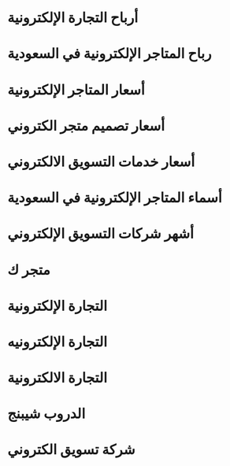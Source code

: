 # أرباح التجارة الإلكترونية
# رباح المتاجر الإلكترونية في السعودية
# أسعار المتاجر الإلكترونية
# أسعار تصميم متجر الكتروني
# أسعار خدمات التسويق الالكتروني

# أسماء المتاجر الإلكترونية في السعودية
# أشهر شركات التسويق الإلكتروني
# متجر ك
# التجارة الإلكترونية
# التجارة الإلكترونيه
# التجارة الالكترونية
# الدروب شيبنج
# شركة تسويق الكتروني
